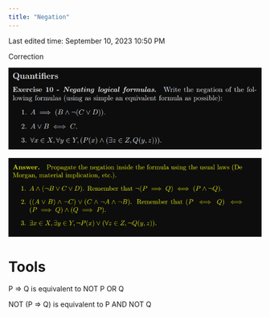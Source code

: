 ```yaml
---
title: "Negation"
---
```

Last edited time: September 10, 2023 10:50 PM

Correction

![Untitled](Negation/Untitled.png)

![Untitled](Negation/Untitled%201.png)

# Tools

P ⇒ Q is equivalent to NOT P OR Q

NOT (P ⇒ Q) is equivalent to P AND NOT Q
